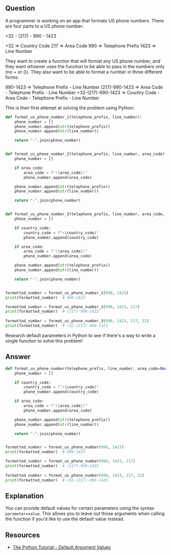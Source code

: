 ## Question

A programmer is working on an app that formats US phone numbers. There are four parts to a US phone number:

+32 - (217) - 990 - 1423

+32  => Country Code
217  => Area Code
990  => Telephone Prefix
1423 => Line Number

They want to create a function that will format any US phone number, and they want whoever uses the function to be able to pass in the numbers only (no + or ()). They also want to be able to format a number in three different forms:

990-1423             =>                            Telephone Prefix - Line Number
(217)-990-1423       =>                Area Code - Telephone Prefix - Line Number
+32-(217)-990-1423   => Country Code - Area Code - Telephone Prefix - Line Number

This is their first attempt at solving the problem using Python:

```python
def format_us_phone_number_1(telephone_prefix, line_number):
    phone_number = []
    phone_number.append(str(telephone_prefix))
    phone_number.append(str(line_number))

    return "-".join(phone_number)


def format_us_phone_number_2(telephone_prefix, line_number, area_code):
    phone_number = []

    if area_code:
        area_code = f"({area_code})"
        phone_number.append(area_code)

    phone_number.append(str(telephone_prefix))
    phone_number.append(str(line_number))

    return "-".join(phone_number)


def format_us_phone_number_3(telephone_prefix, line_number, area_code, country_code):
    phone_number = []

    if country_code:
        country_code = f"+{country_code}"
        phone_number.append(country_code)

    if area_code:
        area_code = f"({area_code})"
        phone_number.append(area_code)

    phone_number.append(str(telephone_prefix))
    phone_number.append(str(line_number))

    return "-".join(phone_number)


formatted_number = format_us_phone_number_1(990, 1423)
print(formatted_number)  # 990-1423

formatted_number = format_us_phone_number_2(990, 1423, 217)
print(formatted_number)  # (217)-990-1423
    
formatted_number = format_us_phone_number_3(990, 1423, 217, 32)
print(formatted_number)  # +32-(217)-990-1423
```

Research default parameters in Python to see if there's a way to write a single function to solve this problem!


## Answer

```python
def format_us_phone_number(telephone_prefix, line_number, area_code=None, country_code=None):
    phone_number = []

    if country_code:
        country_code = f"+{country_code}"
        phone_number.append(country_code)

    if area_code:
        area_code = f"({area_code})"
        phone_number.append(area_code)

    phone_number.append(str(telephone_prefix))
    phone_number.append(str(line_number))

    return "-".join(phone_number)


formatted_number = format_us_phone_number(990, 1423)
print(formatted_number)  # 990-1423

formatted_number = format_us_phone_number(990, 1423, 217)
print(formatted_number)  # (217)-990-1423
    
formatted_number = format_us_phone_number(990, 1423, 217, 32)
print(formatted_number)  # +32-(217)-990-1423
```

## Explanation

You can provide default values for certain parameters using the syntax `parameter=value`. This allows you to leave out those arguments when calling the function if you'd like to use the default value instead.

## Resources

-   [The Python Tutorial - Default Argument Values](https://docs.python.org/3/tutorial/controlflow.html#default-argument-values)
